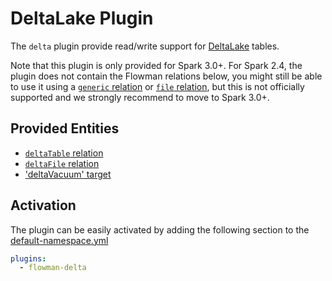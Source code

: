 # DeltaLake Plugin

The `delta` plugin provide read/write support for [DeltaLake](https://delta.io) tables.

Note that this plugin is only provided for Spark 3.0+. For Spark 2.4, the plugin does not contain the Flowman relations
below, you might still be able to use it using a [`generic` relation](../spec/relation/generic.md) or
[`file` relation](../spec/relation/file.md), but this is not officially supported and we strongly recommend to
move to Spark 3.0+.


## Provided Entities
* [`deltaTable` relation](../spec/relation/deltaTable.md)
* [`deltaFile` relation](../spec/relation/deltaFile.md)
* ['deltaVacuum' target](../spec/target/delta-vacuum.md)


## Activation

The plugin can be easily activated by adding the following section to the [default-namespace.yml](../spec/namespace.md)
```yaml
plugins:
  - flowman-delta 
```
